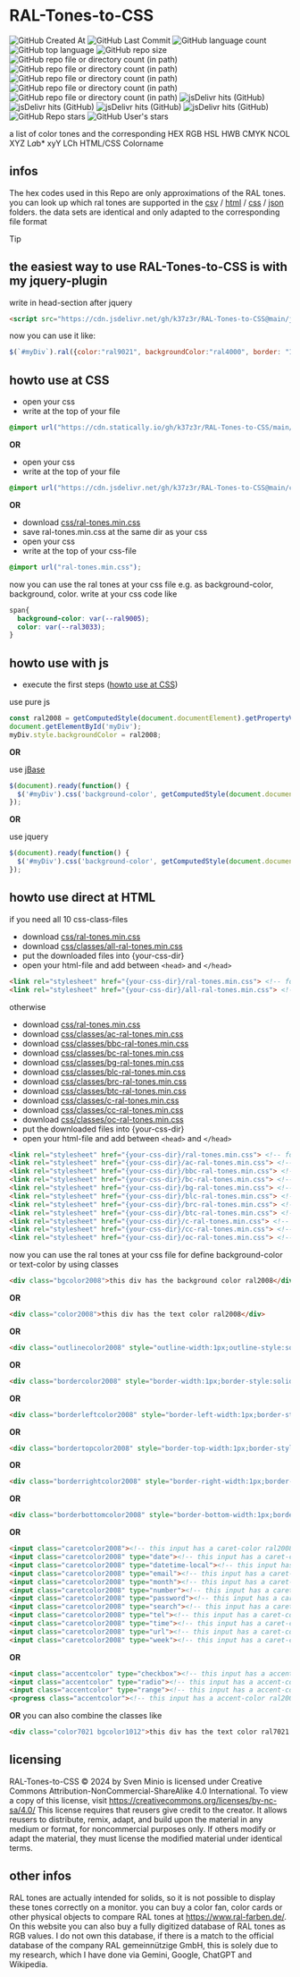 # RAL-Tones-to-CSS
![GitHub Created At](https://img.shields.io/github/created-at/k37z3r/RAL-Tones-to-CSS)
![GitHub Last Commit](https://img.shields.io/github/last-commit/k37z3r/RAL-Tones-to-CSS)
![GitHub language count](https://img.shields.io/github/languages/count/k37z3r/RAL-Tones-to-CSS)
![GitHub top language](https://img.shields.io/github/languages/top/k37z3r/RAL-Tones-to-CSS)
![GitHub repo size](https://img.shields.io/github/repo-size/k37z3r/RAL-Tones-to-CSS)
![GitHub repo file or directory count (in path)](https://img.shields.io/github/directory-file-count/k37z3r/RAL-Tones-to-CSS/css?label=CSS-files)
![GitHub repo file or directory count (in path)](https://img.shields.io/github/directory-file-count/k37z3r/RAL-Tones-to-CSS/json?label=JSON-files)
![GitHub repo file or directory count (in path)](https://img.shields.io/github/directory-file-count/k37z3r/RAL-Tones-to-CSS/csv?label=CSV-files)
![GitHub repo file or directory count (in path)](https://img.shields.io/github/directory-file-count/k37z3r/RAL-Tones-to-CSS/html?label=HTML-files)
![GitHub repo file or directory count (in path)](https://img.shields.io/github/directory-file-count/k37z3r/RAL-Tones-to-CSS/php?label=PHP-files)
![jsDelivr hits (GitHub)](https://img.shields.io/jsdelivr/gh/hd/k37z3r/RAL-Tones-to-CSS)
![jsDelivr hits (GitHub)](https://img.shields.io/jsdelivr/gh/hw/k37z3r/RAL-Tones-to-CSS)
![jsDelivr hits (GitHub)](https://img.shields.io/jsdelivr/gh/hm/k37z3r/RAL-Tones-to-CSS)
![jsDelivr hits (GitHub)](https://img.shields.io/jsdelivr/gh/hy/k37z3r/RAL-Tones-to-CSS)
![GitHub Repo stars](https://img.shields.io/github/stars/k37z3r/RAL-Tones-to-CSS?label=Repo-Stars)
![GitHub User's stars](https://img.shields.io/github/stars/k37z3r?label=my%20Stars)


a list of color tones and the corresponding HEX RGB HSL HWB CMYK NCOL XYZ L*a*b* xyY LCh HTML/CSS Colorname

## infos
The hex codes used in this Repo are only approximations of the RAL tones. you can look up which ral tones are supported in the [csv](csv) / [html](html) / [css](css) / [json](json) folders. the data sets are identical and only adapted to the corresponding file format

> [!TIP]
> ## the easiest way to use RAL-Tones-to-CSS is with my jquery-plugin
> write in head-section after jquery
> ```html
> <script src="https://cdn.jsdelivr.net/gh/k37z3r/RAL-Tones-to-CSS@main/js/ral-tones.min.js"></script>
> ```
> now you can use it like:
> ```js
> $(`#myDiv`).ral({color:"ral9021", backgroundColor:"ral4000", border: "1px solid ral1016"});
> ```

## howto use at CSS
* open your css
* write at the top of your file
```css
@import url("https://cdn.statically.io/gh/k37z3r/RAL-Tones-to-CSS/main/css/ral-tones.min.css");
```
**OR**
* open your css
* write at the top of your file
```css
@import url("https://cdn.jsdelivr.net/gh/k37z3r/RAL-Tones-to-CSS@main/css/ral-tones.min.css");
```
**OR**
* download [css/ral-tones.min.css](css/ral-tones.min.css)
* save ral-tones.min.css at the same dir as your css
* open your css
* write at the top of your css-file
```css
@import url("ral-tones.min.css");
```


now you can use the ral tones at your css file e.g. as background-color, background, color. write at your css code like
```css
span{
  background-color: var(--ral9005);
  color: var(--ral3033);
}
```
## howto use with js
* execute the first steps ([howto use at CSS](?plain=0#howto-use-at-css))

use pure js
```js
const ral2008 = getComputedStyle(document.documentElement).getPropertyValue("--ral2008");
document.getElementById('myDiv');
myDiv.style.backgroundColor = ral2008;
```
**OR**

use [jBase](https://github.com/k37z3r/jBase)
```js
$(document).ready(function() {
  $('#myDiv').css('background-color', getComputedStyle(document.documentElement).getPropertyValue('--ral2008'));
});
```
**OR**

use jquery
```js
$(document).ready(function() {
  $('#myDiv').css('background-color', getComputedStyle(document.documentElement).getPropertyValue('--ral2008'));
});
```
## howto use direct at HTML
if you need all 10 css-class-files
* download [css/ral-tones.min.css](css/ral-tones.min.css)
* download [css/classes/all-ral-tones.min.css](css/classes/all-ral-tones.min.css)
* put the downloaded files into {your-css-dir}
* open your html-file and add between ```<head>``` and ```</head>```
```html
<link rel="stylesheet" href="{your-css-dir}/ral-tones.min.css"> <!-- for ral-tones -->
<link rel="stylesheet" href="{your-css-dir}/all-ral-tones.min.css"> <!-- for all in one class file -->
```

otherwise
* download [css/ral-tones.min.css](css/ral-tones.min.css)
* download [css/classes/ac-ral-tones.min.css](css/classes/ac-ral-tones.min.css)
* download [css/classes/bbc-ral-tones.min.css](css/classes/bbc-ral-tones.min.css)
* download [css/classes/bc-ral-tones.min.css](css/classes/bc-ral-tones.min.css)
* download [css/classes/bg-ral-tones.min.css](css/classes/bg-ral-tones.min.css)
* download [css/classes/blc-ral-tones.min.css](css/classes/blc-ral-tones.min.css)
* download [css/classes/brc-ral-tones.min.css](css/classes/brc-ral-tones.min.css)
* download [css/classes/btc-ral-tones.min.css](css/classes/btc-ral-tones.min.css)
* download [css/classes/c-ral-tones.min.css](css/classes/c-ral-tones.min.css)
* download [css/classes/cc-ral-tones.min.css](css/classes/cc-ral-tones.min.css)
* download [css/classes/oc-ral-tones.min.css](css/classes/oc-ral-tones.min.css)
* put the downloaded files into {your-css-dir}
* open your html-file and add between ```<head>``` and ```</head>```
```html
<link rel="stylesheet" href="{your-css-dir}/ral-tones.min.css"> <!-- for ral-tones -->
<link rel="stylesheet" href="{your-css-dir}/ac-ral-tones.min.css"> <!-- for accent-color -->
<link rel="stylesheet" href="{your-css-dir}/bbc-ral-tones.min.css"> <!-- for border-bottom-color -->
<link rel="stylesheet" href="{your-css-dir}/bc-ral-tones.min.css"> <!-- for border-color -->
<link rel="stylesheet" href="{your-css-dir}/bg-ral-tones.min.css"> <!-- for background-color -->
<link rel="stylesheet" href="{your-css-dir}/blc-ral-tones.min.css"> <!-- for border-left-color -->
<link rel="stylesheet" href="{your-css-dir}/brc-ral-tones.min.css"> <!-- for border-right-color -->
<link rel="stylesheet" href="{your-css-dir}/btc-ral-tones.min.css"> <!-- for border-top-color -->
<link rel="stylesheet" href="{your-css-dir}/c-ral-tones.min.css"> <!-- for text-color -->
<link rel="stylesheet" href="{your-css-dir}/cc-ral-tones.min.css"> <!-- for caret-color -->
<link rel="stylesheet" href="{your-css-dir}/oc-ral-tones.min.css"> <!-- for outline-color -->
```

now you can use the ral tones at your css file for define background-color or text-color by using classes
```html
<div class="bgcolor2008">this div has the background color ral2008</div>
```
**OR**
```html
<div class="color2008">this div has the text color ral2008</div>
```
**OR**
```html
<div class="outlinecolor2008" style="outline-width:1px;outline-style:solid;">this div has a border with color ral2008</div>
```
**OR**
```html
<div class="bordercolor2008" style="border-width:1px;border-style:solid;">this div has a border with color ral2008</div>
```
**OR**
```html
<div class="borderleftcolor2008" style="border-left-width:1px;border-style:solid;">this div has a left border with color ral2008</div>
```
**OR**
```html
<div class="bordertopcolor2008" style="border-top-width:1px;border-style:solid;">this div has a top border with color ral2008</div>
```
**OR**
```html
<div class="borderrightcolor2008" style="border-right-width:1px;border-style:solid;">this div has a right border with color ral2008</div>
```
**OR**
```html
<div class="borderbottomcolor2008" style="border-bottom-width:1px;border-style:solid;">this div has a bottom border with color ral2008</div>
```
**OR**
```html
<input class="caretcolor2008"><!-- this input has a caret-color ral2008 -->
<input class="caretcolor2008" type="date"><!-- this input has a caret-color ral2008 -->
<input class="caretcolor2008" type="datetime-local"><!-- this input has a caret-color ral2008 -->
<input class="caretcolor2008" type="email"><!-- this input has a caret-color ral2008 -->
<input class="caretcolor2008" type="month"><!-- this input has a caret-color ral2008 -->
<input class="caretcolor2008" type="number"><!-- this input has a caret-color ral2008 -->
<input class="caretcolor2008" type="password"><!-- this input has a caret-color ral2008 -->
<input class="caretcolor2008" type="search"><!-- this input has a caret-color ral2008 -->
<input class="caretcolor2008" type="tel"><!-- this input has a caret-color ral2008 -->
<input class="caretcolor2008" type="time"><!-- this input has a caret-color ral2008 -->
<input class="caretcolor2008" type="url"><!-- this input has a caret-color ral2008 -->
<input class="caretcolor2008" type="week"><!-- this input has a caret-color ral2008 -->
```
**OR**
```html
<input class="accentcolor" type="checkbox"><!-- this input has a accent-color ral2008 -->
<input class="accentcolor" type="radio"><!-- this input has a accent-color ral2008 -->
<input class="accentcolor" type="range"><!-- this input has a accent-color ral2008 -->
<progress class="accentcolor"><!-- this input has a accent-color ral2008 -->
```
**OR**
you can also combine the classes like
```html
<div class="color7021 bgcolor1012">this div has the text color ral7021 and background color ral1012</div>
```
## licensing
RAL-Tones-to-CSS © 2024 by Sven Minio is licensed under Creative Commons Attribution-NonCommercial-ShareAlike 4.0 International. To view a copy of this license, visit https://creativecommons.org/licenses/by-nc-sa/4.0/ This license requires that reusers give credit to the creator. It allows reusers to distribute, remix, adapt, and build upon the material in any medium or format, for noncommercial purposes only. If others modify or adapt the material, they must license the modified material under identical terms.

## other infos
RAL tones are actually intended for solids, so it is not possible to display these tones correctly on a monitor. you can buy a color fan, color cards or other physical objects to compare RAL tones at https://www.ral-farben.de/. On this website you can also buy a fully digitized database of RAL tones as RGB values. I do not own this database, if there is a match to the official database of the company RAL gemeinnützige GmbH, this is solely due to my research, which I have done via Gemini, Google, ChatGPT and Wikipedia.
